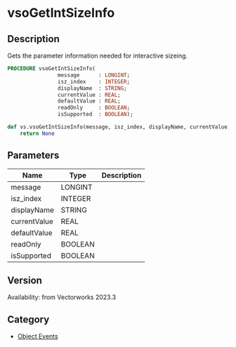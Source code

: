 # vsoGetIntSizeInfo

## Description
Gets the parameter information needed for interactive sizeing.

```pascal
PROCEDURE vsoGetIntSizeInfo(
				message      : LONGINT;
				isz_index    : INTEGER;
				displayName  : STRING;
				currentValue : REAL;
				defaultValue : REAL;
				readOnly     : BOOLEAN;
				isSupported  : BOOLEAN);
```

```python
def vs.vsoGetIntSizeInfo(message, isz_index, displayName, currentValue, defaultValue, readOnly, isSupported):
    return None
```

## Parameters
|Name|Type|Description|
|---|---|---|
|message|LONGINT|   |
|isz_index|INTEGER|   |
|displayName|STRING|   |
|currentValue|REAL|   |
|defaultValue|REAL|   |
|readOnly|BOOLEAN|   |
|isSupported|BOOLEAN|   |

## Version
Availability: from Vectorworks 2023.3

## Category
* [Object Events](../Categories/Object%20Events.md)
